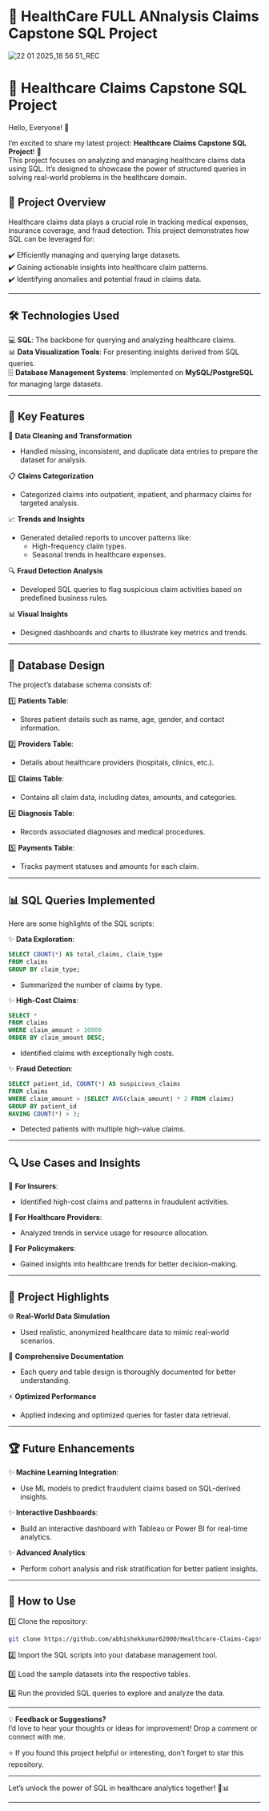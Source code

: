 # 🏥 HealthCare FULL ANnalysis Claims Capstone SQL Project  
![22 01 2025_18 56 51_REC](https://github.com/user-attachments/assets/9ec14fd1-92ca-4ccf-af9f-6e562a3d093f)

# 🏥 Healthcare Claims Capstone SQL Project  

Hello, Everyone! 👋  

I’m excited to share my latest project: **Healthcare Claims Capstone SQL Project**! 🚀  
This project focuses on analyzing and managing healthcare claims data using SQL. It’s designed to showcase the power of structured queries in solving real-world problems in the healthcare domain.  

## 🌟 **Project Overview**  

Healthcare claims data plays a crucial role in tracking medical expenses, insurance coverage, and fraud detection. This project demonstrates how SQL can be leveraged for:  

✔️ Efficiently managing and querying large datasets.  
✔️ Gaining actionable insights into healthcare claim patterns.  
✔️ Identifying anomalies and potential fraud in claims data.  

---

## 🛠️ **Technologies Used**  

💻 **SQL**: The backbone for querying and analyzing healthcare claims.  
📊 **Data Visualization Tools**: For presenting insights derived from SQL queries.  
🗄️ **Database Management Systems**: Implemented on **MySQL/PostgreSQL** for managing large datasets.  

---

## 🔑 **Key Features**  

🎯 **Data Cleaning and Transformation**  
- Handled missing, inconsistent, and duplicate data entries to prepare the dataset for analysis.  

📋 **Claims Categorization**  
- Categorized claims into outpatient, inpatient, and pharmacy claims for targeted analysis.  

📈 **Trends and Insights**  
- Generated detailed reports to uncover patterns like:  
  - High-frequency claim types.  
  - Seasonal trends in healthcare expenses.  

🔍 **Fraud Detection Analysis**  
- Developed SQL queries to flag suspicious claim activities based on predefined business rules.  

📊 **Visual Insights**  
- Designed dashboards and charts to illustrate key metrics and trends.  

---

## 📂 **Database Design**  

The project’s database schema consists of:  

1️⃣ **Patients Table**:  
- Stores patient details such as name, age, gender, and contact information.  

2️⃣ **Providers Table**:  
- Details about healthcare providers (hospitals, clinics, etc.).  

3️⃣ **Claims Table**:  
- Contains all claim data, including dates, amounts, and categories.  

4️⃣ **Diagnosis Table**:  
- Records associated diagnoses and medical procedures.  

5️⃣ **Payments Table**:  
- Tracks payment statuses and amounts for each claim.  

---

## 📊 **SQL Queries Implemented**  

Here are some highlights of the SQL scripts:  

✨ **Data Exploration**:  
```sql  
SELECT COUNT(*) AS total_claims, claim_type  
FROM claims  
GROUP BY claim_type;  
```  
- Summarized the number of claims by type.  

✨ **High-Cost Claims**:  
```sql  
SELECT *  
FROM claims  
WHERE claim_amount > 10000  
ORDER BY claim_amount DESC;  
```  
- Identified claims with exceptionally high costs.  

✨ **Fraud Detection**:  
```sql  
SELECT patient_id, COUNT(*) AS suspicious_claims  
FROM claims  
WHERE claim_amount > (SELECT AVG(claim_amount) * 2 FROM claims)  
GROUP BY patient_id  
HAVING COUNT(*) > 3;  
```  
- Detected patients with multiple high-value claims.  

---

## 🔍 **Use Cases and Insights**  

📌 **For Insurers**:  
- Identified high-cost claims and patterns in fraudulent activities.  

📌 **For Healthcare Providers**:  
- Analyzed trends in service usage for resource allocation.  

📌 **For Policymakers**:  
- Gained insights into healthcare trends for better decision-making.  

---

## 🚀 **Project Highlights**  

🌐 **Real-World Data Simulation**  
- Used realistic, anonymized healthcare data to mimic real-world scenarios.  

📖 **Comprehensive Documentation**  
- Each query and table design is thoroughly documented for better understanding.  

⚡ **Optimized Performance**  
- Applied indexing and optimized queries for faster data retrieval.  

---

## 🏆 **Future Enhancements**  

✨ **Machine Learning Integration**:  
- Use ML models to predict fraudulent claims based on SQL-derived insights.  

✨ **Interactive Dashboards**:  
- Build an interactive dashboard with Tableau or Power BI for real-time analytics.  

✨ **Advanced Analytics**:  
- Perform cohort analysis and risk stratification for better patient insights.  

---

## 📣 **How to Use**  

1️⃣ Clone the repository:  
```bash  
git clone https://github.com/abhishekkumar62000/Healthcare-Claims-Capstone-SQL-Project.git  
```  

2️⃣ Import the SQL scripts into your database management tool.  

3️⃣ Load the sample datasets into the respective tables.  

4️⃣ Run the provided SQL queries to explore and analyze the data.  

---

💡 **Feedback or Suggestions?**  
I’d love to hear your thoughts or ideas for improvement! Drop a comment or connect with me.  

⭐ If you found this project helpful or interesting, don’t forget to star this repository.  

---

Let’s unlock the power of SQL in healthcare analytics together! 🏥📊  

---  
